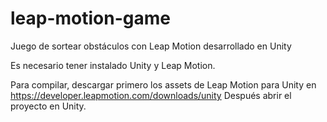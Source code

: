 # leap-motion-game
Juego de sortear obstáculos con Leap Motion desarrollado en Unity

Es necesario tener instalado Unity y Leap Motion.

Para compilar, descargar primero los assets de Leap Motion para Unity en https://developer.leapmotion.com/downloads/unity
Después abrir el proyecto en Unity.
